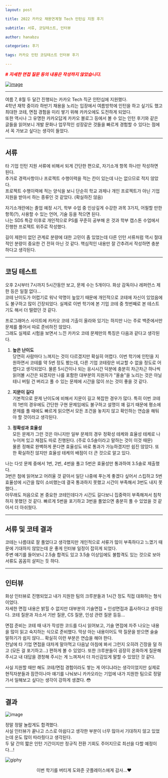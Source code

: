 ```yaml
---
layout: post

title: 2022 카카오 채용연계형 Tech 인턴십 지원 후기

subtitle: 서류, 코딩테스트, 인터뷰

author: hanabzu

categories: 후기

tags: 카카오 인턴 코딩테스트 인터뷰 후기

---
```


<span style="color:red">***# 자세한 면접 질문 등의 내용은 작성하지 않았습니다.***</span>


[![image](https://user-images.githubusercontent.com/76643387/175771628-341b96a4-daef-4288-9cbd-856fccdf8c98.png)](https://careers.kakao.com/2022-intern)

---

여름 7, 8월 두 달간 진행되는 카카오 Tech 직군 인턴십에 지원했다.  
4학년 재학 중이라 하반기 채용을 노리는 입장에서 여름방학에 인턴을 하고 싶기도 했고 최대한 코테, 면접 경험을 미리 쌓기 위해 카카오에도 도전하게 되었다.  
또한 역시나 그 유명한 카카오답게 카카오 블로그 등에서 볼 수 있는 인턴 후기와 같은 글들을 읽어보니 개발 문화나 업무적인 성장같은 것들을 빠르게 경험할 수 있다는 점에서 꼭 가보고 싶다는 생각이 들었다.

---

## 서류

타 기업 인턴 지원 서류에 비해서 되게 간단한 편으로, 자기소개 항목 하나만 작성하면 된다.  
추가로 경력사항이나 프로젝트 수행이력을 적는 칸이 있는데 나는 없으므로 적지 않았다.  
프로젝트 수행이력에 적는 양식을 보니 단순히 학교 과제나 개인 프로젝트가 아닌 기업 지원을 받아서 하는 종류인 것 같았다. (확실하진 않음)  

자기소개란에는 졸업 예정 시기, 학부 수업 중 인상깊게 수강한 과목 3가지, 어필할 만한 항목(?), 사용할 수 있는 언어, 기술 등을 적으면 된다.  
나는 SDS 특강 이후로 개인적으로 PS를 꾸준히 공부해 온 것과 학부 캡스톤 수업에서 진행한 프로젝트 위주로 작성했다.  

길이 제한이 없던 관계로 분량에 대한 고민이 좀 있었는데 다른 인턴 서류처럼 역시 절대적인 분량이 중요한 건 전혀 아닌 것 같다. 핵심적인 내용만 잘 간추려서 작성하면 충분하다고 생각된다.  

---

## 코딩 테스트

오후 2시부터 7시까지 5시간동안 보고, 문제 수는 5개이다. 화상 감독이나 레퍼런스 제한 등은 일절 없다...  
코테 난이도가 어렵기로 워낙 악명이 높았기 때문에 개인적으로 코테에 자신이 있었음에도 불구하고 많이 긴장되었다. 실제로 이번 학기에 본 기업 코테 중 첫번째로 본 테스트기도 해서 더 떨렸던 것 같다.  

프로그래머스 사이트에 카카오 코테 기출이 올라와 있기는 하지만 나는 주로 백준에서만 문제를 풀어서 따로 준비하진 않았다.  
그래도 실제로 시험을 보면서 느낀 카카오 코테 문제만의 특징은 다음과 같다고 생각된다.  

1. **높은 난이도**  
   당연히 사람마다 느껴지는 것이 다르겠지만 확실히 어렵다. 이번 학기에 인턴을 지원하면서 코테를 약 5번 정도 봤는데, 다른 기업 코테랑은 비교할 수 없을 정도로 어렵다고 생각되었다. 물론 5시간이나 되는 응시시간 덕분에 충분히 차근차근 하나씩 읽어볼 시간은 되겠지만 나를 포함한 대부분의 지원자가 "올솔"을 노리는 것은 아닐테니 버릴 건 버리고 풀 수 있는 문제에 시간을 많이 쓰는 것이 좋을 것 같다.

2. **지문이 길다**  
   기본적으로 문제 난이도에 비해서 지문이 길고 복잡한 경우가 많다.
   특히 이번 코테의 1번의 경우에도 간단한 구현 문제임에도 불구하고 설명이 꽤 길기 때문에 평소에 문제를 풀 때에도 빠르게 읽으면서 모든 조건을 놓치지 않고 확인하는 연습을 해둬야 할 것이라고 생각된다.  

3. **정확성과 효율성**  
   모든 문제가 그런 것은 아니지만 일부 문제의 경우 정확성 테케와 효율성 테케로 나누어져 있고 채점도 따로 진행된다. (주로 0.5솔이라고 말하는 것이 이것 때문)  
   물론 정해로 완벽하게 푼다면 효율성도 바로 통과가 가능하겠지만 쉽진 않았다. 또한 확실하진 않지만 효율성 테케의 배점이 더 큰 것으로 알고 있다.

나는 다섯 문제 중에서 1번, 2번, 4번을 풀고 5번은 효율성만 통과하여 3.5솔로 제출했다.  
3번은 첨에 읽어보고 어려울 것 같아서 일단 나중에 푸는게 좋겠다 싶어서 스킵하고 5번 효율성에 시간을 많이 소비했는데 결국 통과하지 못했고 시간이 부족해서 3번도 내지 못했다...  
아무래도 처음으로 본 중요한 코테인데다가 시간도 길다보니 집중력이 부족해져서 침착하지 못했던 것 같다. 빠르게 5번을 포기하고 3번을 풀었으면 충분히 풀 수 있었을 것 같아서 더 아쉬웠다.

---

## 서류 및 코테 결과

코테는 나름대로 잘 풀었다고 생각했지만 개인적으로 서류가 많이 부족하다고 느꼈기 때문에 기대하지 않았는데 운 좋게 인터뷰 일정이 잡히게 되었다.  
주변 얘기를 들어보니 2.5솔 합격도 있고 3.5솔 이상임에도 불합격도 있는 것으로 보아 서류도 꼼꼼히 살피는 듯 하다.

---

## 인터뷰

화상 인터뷰로 진행되었고 내가 지원한 팀의 크루분들과 1시간 정도 직접 대화하는 형식이었다.  
자세한 면접 내용은 밝힐 수 없지만 대부분의 기술면접 + 인성면접과 흡사하다고 생각된다. 코테 질문과 자소서 기반 질문, CS 질문, 인성 관련 질문 등등...  

면접 준비는 코테 때 내가 작성한 코드를 다시 읽어보고, 기술 면접에 자주 나오는 내용을 많이 읽고 숙지하는 식으로 준비했다. 막상 아는 내용이어도 딱 질문을 받으면 술술 말하기가 쉽지 않다... 확실히 이런 부분은 연습을 해야 한다.  
전날에 타 기업 면접을 대차게 말아먹고 다음날 아침에 봐서 그런지 오히려 긴장을 덜 하고 (모든 걸 포기하고...) 편하게 볼 수 있었다. 또한 크루분들이 굉장히 온화하게 질문해주시고 내 대답을 경청해 주시는 게 느껴져서 더 자신감있게 말할 수 있었던 것 같다.  

사실 지원할 때만 해도 코테/면접 경험이라도 쌓는 게 어디냐라는 생각이었지만 실제로 현직자분들과 잠깐이나마 얘기를 나눠보니 카카오라는 기업에 내가 지원한 팀으로 정말 가서 일해보고 싶다는 생각이 강하게 생겼다. 😳  

---

## 결과

![image](https://user-images.githubusercontent.com/76643387/175776966-97ae3918-7dbc-476c-9c4e-42df79a1b270.png)

정말 정말 놀랍게도 합격했다.  
사실 인터뷰가 끝나고 스스로 아쉽다고 생각한 부분이 너무 많아서 기대하지 않고 있었는데 운도 많이 따라줬다고 생각된다.  
두 달 간의 짧은 인턴 기간이지만 정규직 전환 기회도 주어지므로 최선을 다할 예정이다...!  

![giphy](https://user-images.githubusercontent.com/76643387/175777176-e793d641-83f0-4082-9776-d6eac76d66c7.gif)  
<center> 이번 학기를 버티게 도와준 굿플레이스에게 감사...❤ </center>